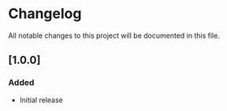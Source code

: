 # Changelog
All notable changes to this project will be documented in this file.

## [1.0.0]
### Added
- Initial release